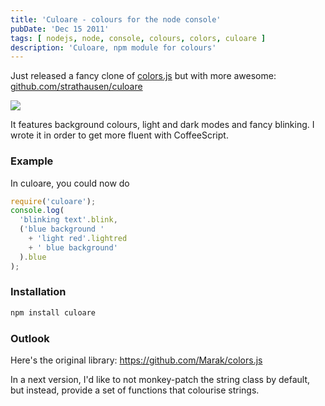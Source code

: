 ```yaml
---
title: 'Culoare - colours for the node console'
pubDate: 'Dec 15 2011'
tags: [ nodejs, node, console, colours, colors, culoare ]
description: 'Culoare, npm module for colours'
---
```


Just released a fancy clone of
<a href="https://npmjs.org/package/colors">colors.js</a>
but with more awesome:
<a href="https://github.com/strathausen/culoare">github.com/strathausen/culoare</a>

<img src="/images/culoare.gif" />

It features background colours, light and dark modes and fancy blinking.
I wrote it in order to get more fluent with CoffeeScript.

### Example

In culoare, you could now do

``` js
require('culoare');
console.log(
  'blinking text'.blink,
  ('blue background '
    + 'light red'.lightred
    + ' blue background'
  ).blue
);
```

### Installation

``` bash
npm install culoare
```

### Outlook

Here's the original library:
https://github.com/Marak/colors.js

In a next version,
I'd like to not monkey-patch the string class by default,
but instead, provide a set of functions that colourise strings.
